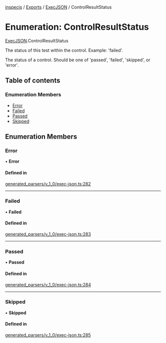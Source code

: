 [inspecjs](../README.md) / [Exports](../modules.md) / [ExecJSON](../modules/ExecJSON.md) / ControlResultStatus

# Enumeration: ControlResultStatus

[ExecJSON](../modules/ExecJSON.md).ControlResultStatus

The status of this test within the control.  Example: 'failed'.

The status of a control.  Should be one of 'passed', 'failed', 'skipped', or 'error'.

## Table of contents

### Enumeration Members

- [Error](ExecJSON.ControlResultStatus.md#error)
- [Failed](ExecJSON.ControlResultStatus.md#failed)
- [Passed](ExecJSON.ControlResultStatus.md#passed)
- [Skipped](ExecJSON.ControlResultStatus.md#skipped)

## Enumeration Members

### Error

• **Error**

#### Defined in

[generated_parsers/v_1_0/exec-json.ts:282](https://github.com/mitre/heimdall2/blob/23640835/libs/inspecjs/src/generated_parsers/v_1_0/exec-json.ts#L282)

___

### Failed

• **Failed**

#### Defined in

[generated_parsers/v_1_0/exec-json.ts:283](https://github.com/mitre/heimdall2/blob/23640835/libs/inspecjs/src/generated_parsers/v_1_0/exec-json.ts#L283)

___

### Passed

• **Passed**

#### Defined in

[generated_parsers/v_1_0/exec-json.ts:284](https://github.com/mitre/heimdall2/blob/23640835/libs/inspecjs/src/generated_parsers/v_1_0/exec-json.ts#L284)

___

### Skipped

• **Skipped**

#### Defined in

[generated_parsers/v_1_0/exec-json.ts:285](https://github.com/mitre/heimdall2/blob/23640835/libs/inspecjs/src/generated_parsers/v_1_0/exec-json.ts#L285)
